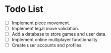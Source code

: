 
# Todo List

- [ ] Implement piece movement.
- [ ] Implement legal move validation.
- [ ] Add a database to store games and user data.
- [ ] Implement online multiplayer functionality.
- [ ] Create user accounts and profiles.

